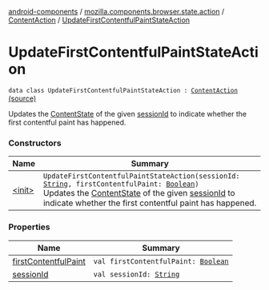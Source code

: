 [android-components](../../../index.md) / [mozilla.components.browser.state.action](../../index.md) / [ContentAction](../index.md) / [UpdateFirstContentfulPaintStateAction](./index.md)

# UpdateFirstContentfulPaintStateAction

`data class UpdateFirstContentfulPaintStateAction : `[`ContentAction`](../index.md) [(source)](https://github.com/mozilla-mobile/android-components/blob/master/components/browser/state/src/main/java/mozilla/components/browser/state/action/BrowserAction.kt#L288)

Updates the [ContentState](../../../mozilla.components.browser.state.state/-content-state/index.md) of the given [sessionId](session-id.md) to indicate whether the first contentful paint has happened.

### Constructors

| Name | Summary |
|---|---|
| [&lt;init&gt;](-init-.md) | `UpdateFirstContentfulPaintStateAction(sessionId: `[`String`](https://kotlinlang.org/api/latest/jvm/stdlib/kotlin/-string/index.html)`, firstContentfulPaint: `[`Boolean`](https://kotlinlang.org/api/latest/jvm/stdlib/kotlin/-boolean/index.html)`)`<br>Updates the [ContentState](../../../mozilla.components.browser.state.state/-content-state/index.md) of the given [sessionId](session-id.md) to indicate whether the first contentful paint has happened. |

### Properties

| Name | Summary |
|---|---|
| [firstContentfulPaint](first-contentful-paint.md) | `val firstContentfulPaint: `[`Boolean`](https://kotlinlang.org/api/latest/jvm/stdlib/kotlin/-boolean/index.html) |
| [sessionId](session-id.md) | `val sessionId: `[`String`](https://kotlinlang.org/api/latest/jvm/stdlib/kotlin/-string/index.html) |
